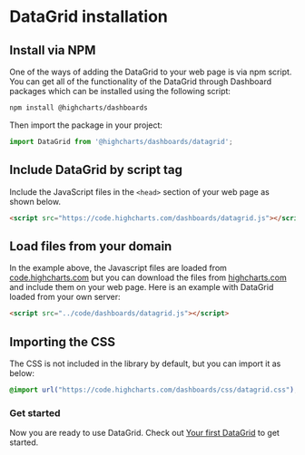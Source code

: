 DataGrid installation
===

## Install via NPM
One of the ways of adding the DataGrid to your web page is via npm script.
You can get all of the functionality of the DataGrid through Dashboard packages which can be installed using the following script:
```bash
npm install @highcharts/dashboards
```
Then import the package in your project:
```js
import DataGrid from '@highcharts/dashboards/datagrid';
```

## Include DataGrid by script tag
Include the JavaScript files in the `<head>` section of your web page as shown below.

```html
<script src="https://code.highcharts.com/dashboards/datagrid.js"></script>
 ```


## Load files from your domain
In the example above, the Javascript files are loaded from [code.highcharts.com](https://code.highcharts.com) but you can download the files from [highcharts.com](https://www.highcharts.com/download/) and include them on your web page. Here is an example with DataGrid loaded from your own server:

```html
<script src="../code/dashboards/datagrid.js"></script>
```

## Importing the CSS
The CSS is not included in the library by default, but you can import it as below:
```css
@import url("https://code.highcharts.com/dashboards/css/datagrid.css");
```

### Get started

Now you are ready to use DataGrid. Check out [Your first DataGrid](https://highcharts.com/docs/datagrid/your-first-datagrid) to get started.